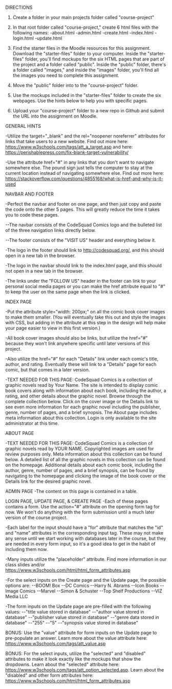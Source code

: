DIRECTIONS

1. Create a folder in your main projects folder called "course-project"

2. In that root folder called "course-project," create 6 html files with the following names:
-about.html
-admin.html
-create.html
-index.html
-login.html
-update.html

3. Find the starter files in the Moodle resources for this assignment. Download the "starter-files" folder to your computer. Inside the "starter-files" folder, you'll find mockups for the six HTML pages that are part of the project and a folder called "public".  Inside the "public" folder, there's a folder called "images," and inside the "images" folder, you'll find all the images you need to complete this assignment. 

4. Move the "public" folder into to the "course-project" folder.

5. Use the mockups included in the "starter-files" folder to create the six webpages. Use the hints below to help you with specific pages.

6. Upload your "course-project" folder to a new repo in Github and submit the URL into the assignment on Moodle.


GENERAL HINTS

-Utilize the target="_blank" and the rel="noopener noreferrer" attributes for links that take users to a new website. Find out more here: https://www.w3schools.com/tags/att_a_target.asp and here: https://perishablepress.com/fix-blank-target-vulnerability/ 

-Use the attribute href="#" in any links that you don't want to navigate somewhere else. The pound sign just tells the computer to stay at the current location instead of navigating somewhere else. Find out more here: https://stackoverflow.com/questions/4855168/what-is-href-and-why-is-it-used


NAVBAR AND FOOTER

-Perfect the navbar and footer on one page, and then just copy and paste the code onto the other 5 pages. This will greatly reduce the time it takes you to code these pages. 

--The navbar consists of the CodeSquad Comics logo and the bulleted list of the three navigation links directly below. 

--The footer consists of the "VISIT US" header and everything below it.

-The logo in the footer should link to http://codesquad.org/, and this should open in a new tab in the browser.

-The logo in the navbar should link to the index.html page, and this should not open in a new tab in the browser.

-The links under the "FOLLOW US" header in the footer can link to your personal social media pages or you can make the href attribute equal to "#" to keep the user on the same page when the link is clicked.


INDEX PAGE

-Put the attribute style="width: 200px;" on all the comic book cover images to make them smaller. (You will eventually take this out and style the images with CSS, but adding in the attribute at this step in the design will help make your page easier to view in this first version.)

-All book cover images should also be links, but utilize the href="#" because they won't link anywhere specific until later versions of this project. 

-Also utilize the href="#" for each "Details" link under each comic's title, author, and rating. Eventually these will link to a "Details" page for each comic, but that comes in a later version. 

-TEXT NEEDED FOR THIS PAGE: CodeSquad Comics is a collection of graphic novels read by Your Name. The site is intended to display comic book covers along with information about each book, including the author, a rating, and other details about the graphic novel. Browse through the complete collection below. Click on the cover image or the Details link to see even more information for each graphic novel including the publisher, genre, number of pages, and a brief synopsis. The About page includes meta information about this collection. Login is only available to the site administrator at this time.


ABOUT PAGE

-TEXT NEEDED FOR THIS PAGE: CodeSquad Comics is a collection of graphic novels read by YOUR NAME. Copyrighted images are used for review purposes only. Meta information about this collection can be found below. A detailed list of all the graphic novels in this collection can be found on the homepage. Additional details about each comic book, including the author, genre, number of pages, and a brief synopsis, can be found by navigating to the homepage and clicking the image of the book cover or the Details link for the desired graphic novel.


ADMIN PAGE
-The content on this page is contained in a table. 

LOGIN PAGE, UPDATE PAGE, & CREATE PAGE
-Each of these pages contains a form. Use the action="#" attribute on the opening form tag for now. We won't do anything with the form submission until a much later version of the course project.

-Each label for the input should have a "for" attribute that matches the "id" and "name" attributes in the corresponding input tag. These may not make any sense until we start working with databases later in the course, but they are needed in every form input, so it's a good idea to get in the habit of including them now. 

-Many inputs utilize the "placeholder" attribute. Find more information in our class slides and/or https://www.w3schools.com/html/html_form_attributes.asp 

-For the select inputs on the Create page and the Update page, the possible options are:
--BOOM! Box
--DC Comics
--Harry N. Abrams
--Icon Books
--Image Comics
--Marvel
--Simon & Schuster
--Top Shelf Productions
--VIZ Media LLC

-The form inputs on the Update page are pre-filled with the following values: 
--"title value stored in database"
--"author value stored in database"
--"publisher value stored in database"
--"genre data stored in database"
--"255"
--"5"
--"synopsis value stored in database"

BONUS: Use the "value" attribute for form inputs on the Update page to pre-populate an answer. Learn more about the value attribute here: https://www.w3schools.com/tags/att_value.asp

BONUS: For the select inputs, utilize the "selected" and "disabled" attributes to make it look exactly like the mockups that show the dropdowns. Learn about the "selected" attribute here: https://www.w3schools.com/tags/att_option_selected.asp. Learn about the "disabled" and other form attributes here: https://www.w3schools.com/html/html_form_attributes.asp 


